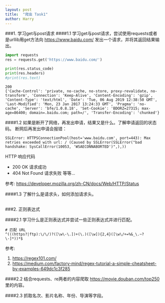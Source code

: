 ```yaml
---
layout: post
title:  "爬虫 Task1"
author: Harry
---
```


###1. 学习get与post请求
####1.1 学习get与post请求，尝试使用requests或者是urllib用get方法向 https://www.baidu.com/ 发出一个请求，并将其返回结果输出。

```python
import requests
res = requests.get('https://www.baidu.com/')

print(res.status_code)
print(res.headers)
#print(res.text)
```

```
200
{'Cache-Control': 'private, no-cache, no-store, proxy-revalidate, no-transform', 'Connection': 'Keep-Alive', 'Content-Encoding': 'gzip', 'Content-Type': 'text/html', 'Date': 'Tue, 06 Aug 2019 12:38:50 GMT', 'Last-Modified': 'Mon, 23 Jan 2017 13:24:33 GMT', 'Pragma': 'no-cache', 'Server': 'bfe/1.0.8.18', 'Set-Cookie': 'BDORZ=27315; max-age=86400; domain=.baidu.com; path=/', 'Transfer-Encoding': 'chunked'}
```

####1.2 如果是断开了网络，再发出申请，结果又是什么。了解申请返回的状态码。
断网后再发出申请会报错：
```
SSLError: HTTPSConnectionPool(host='www.baidu.com', port=443): Max retries exceeded with url: / (Caused by SSLError(SSLError("bad handshake: SysCallError(10053, 'WSAECONNABORTED')",),))
```

HTTP 响应代码
- 200 OK 请求成功
- 404 Not Found 请求失败
等等...

参考: https://developer.mozilla.org/zh-CN/docs/Web/HTTP/Status

####1.3 了解什么是请求头，如何添加请求头。

##
###2. 正则表达式

####2.1 学习什么是正则表达式并尝试一些正则表达式并进行匹配。
```regex
# 匹配 URL
^(((https?|ftp):\/\/)?([\w\-\.])+(\.)([\w]){2,4}([\w\/+=%&_\.~?\-]*))*$
```

参考:
1. https://regex101.com/
2. https://medium.com/factory-mind/regex-tutorial-a-simple-cheatsheet-by-examples-649dc1c3f285

####2.2 结合requests、re两者的内容爬取 https://movie.douban.com/top250 里的内容。

####2.3 抓取名次、影片名称、年份、导演等字段。
